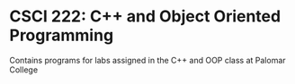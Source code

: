 # CSCI 222: C++ and Object Oriented Programming
Contains programs for labs assigned in the C++ and OOP class at Palomar College
